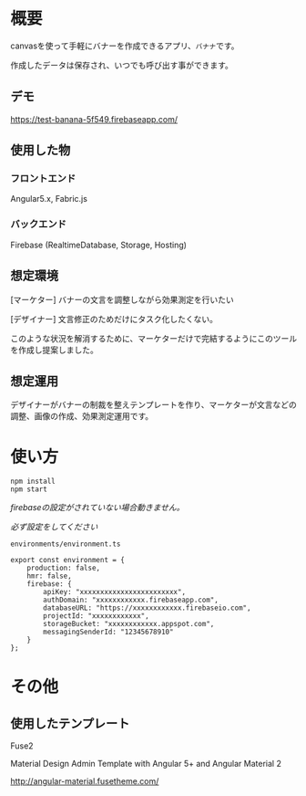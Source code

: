 # 概要

canvasを使って手軽にバナーを作成できるアプリ、`バナナ`です。

作成したデータは保存され、いつでも呼び出す事ができます。

## デモ

https://test-banana-5f549.firebaseapp.com/

## 使用した物

### フロントエンド

Angular5.x, Fabric.js

### バックエンド

Firebase (RealtimeDatabase, Storage, Hosting)


## 想定環境

[マーケター] バナーの文言を調整しながら効果測定を行いたい

[デザイナー] 文言修正のためだけにタスク化したくない。

このような状況を解消するために、マーケターだけで完結するようにこのツールを作成し提案しました。

## 想定運用

デザイナーがバナーの制裁を整えテンプレートを作り、マーケターが文言などの調整、画像の作成、効果測定運用です。

# 使い方

```
npm install
npm start
```

*firebaseの設定がされていない場合動きません。*

*必ず設定をしてください*

`environments/environment.ts`

```
export const environment = {
    production: false,
    hmr: false,
    firebase: {
        apiKey: "xxxxxxxxxxxxxxxxxxxxxxxx",
        authDomain: "xxxxxxxxxxxx.firebaseapp.com",
        databaseURL: "https://xxxxxxxxxxxx.firebaseio.com",
        projectId: "xxxxxxxxxxxx",
        storageBucket: "xxxxxxxxxxxx.appspot.com",
        messagingSenderId: "12345678910"
    }
};

```



# その他


## 使用したテンプレート

Fuse2

Material Design Admin Template with Angular 5+ and Angular Material 2

http://angular-material.fusetheme.com/